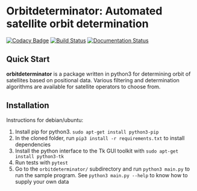 # Orbitdeterminator: Automated satellite orbit determination

[![Codacy Badge](https://api.codacy.com/project/badge/Grade/9c770ba2dd9d48fa8ba3ac207b9f5c85)](https://www.codacy.com/app/201452004/orbitdeterminator?utm_source=github.com&utm_medium=referral&utm_content=aerospaceresearch/orbitdeterminator&utm_campaign=badger)
[![Build Status](https://travis-ci.org/aerospaceresearch/orbitdeterminator.svg?branch=master)](https://travis-ci.org/aerospaceresearch/orbitdeterminator)
[![Documentation Status](https://readthedocs.org/projects/orbit-determinator/badge/?version=latest)](http://orbit-determinator.readthedocs.io/en/latest/?badge=latest)

## Quick Start

__orbitdeterminator__ is a package written in python3 for determining orbit of satellites based on positional data. Various filtering and determination algorithms are available for satellite operators to choose from.  

## Installation

Instructions for debian/ubuntu:

1. Install pip for python3. `sudo apt-get install python3-pip`
2. In the cloned folder, run `pip3 install -r requirements.txt` to install dependencies
3. Install the python interface to the Tk GUI toolkit with `sudo apt-get install python3-tk`
4. Run tests with `pytest`
5. Go to the `orbitdeterminator/` subdirectory and run `python3 main.py` to run the sample program. See `python3 main.py --help` to know how to supply your own data
